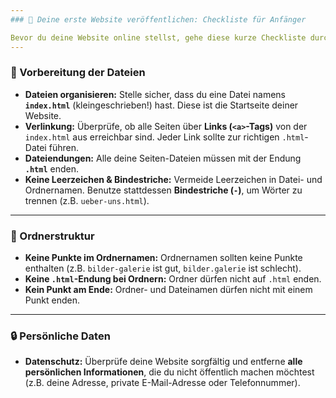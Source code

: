 ```yaml
---
### 🚀 Deine erste Website veröffentlichen: Checkliste für Anfänger

Bevor du deine Website online stellst, gehe diese kurze Checkliste durch. Sie hilft dir, häufige Fehler zu vermeiden.
---
```


### 📝 Vorbereitung der Dateien

- **Dateien organisieren:** Stelle sicher, dass du eine Datei namens **`index.html`** (kleingeschrieben!) hast. Diese ist die Startseite deiner Website.
- **Verlinkung:** Überprüfe, ob alle Seiten über **Links (`<a>`-Tags)** von der `index.html` aus erreichbar sind. Jeder Link sollte zur richtigen `.html`-Datei führen.
- **Dateiendungen:** Alle deine Seiten-Dateien müssen mit der Endung **`.html`** enden.
- **Keine Leerzeichen & Bindestriche:** Vermeide Leerzeichen in Datei- und Ordnernamen. Benutze stattdessen **Bindestriche (`-`)**, um Wörter zu trennen (z.B. `ueber-uns.html`).

---

### 📂 Ordnerstruktur

- **Keine Punkte im Ordnernamen:** Ordnernamen sollten keine Punkte enthalten (z.B. `bilder-galerie` ist gut, `bilder.galerie` ist schlecht).
- **Keine `.html`-Endung bei Ordnern:** Ordner dürfen nicht auf `.html` enden.
- **Kein Punkt am Ende:** Ordner- und Dateinamen dürfen nicht mit einem Punkt enden.

---

### 🔒 Persönliche Daten

- **Datenschutz:** Überprüfe deine Website sorgfältig und entferne **alle persönlichen Informationen**, die du nicht öffentlich machen möchtest (z.B. deine Adresse, private E-Mail-Adresse oder Telefonnummer).
